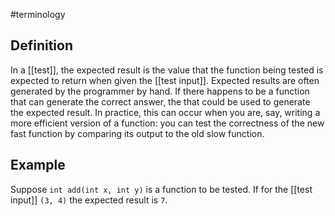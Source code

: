#terminology 

## Definition
In a [[test]], the expected result is the value that the function being tested is expected to return when given the [[test input]]. Expected results are often generated by the programmer by hand. If there happens to be a function that can generate the correct answer, the that could be used to generate the expected result. In practice, this can occur when you are, say, writing a more efficient version of a function: you can test the correctness of the new fast function by comparing its output to the old slow function.

## Example
Suppose `int add(int x, int y)` is a function to be tested. If for the [[test input]] `(3, 4)` the expected result is `7`.